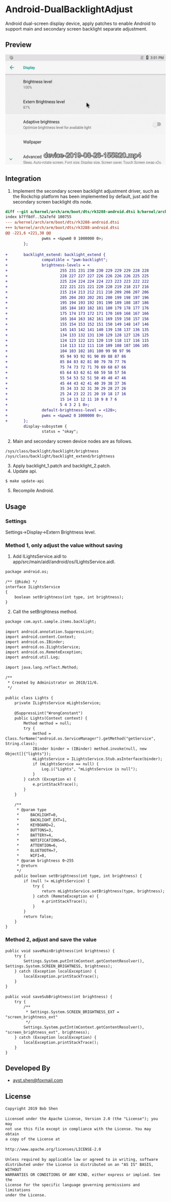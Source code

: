 # Android-DualBacklightAdjust
Android dual-screen display device, apply patches to enable Android to support main and secondary screen backlight separate adjustment.

## Preview
![](preview.gif)

## Integration
1. Implement the secondary screen backlight adjustment driver, such as the Rockchip platform has been implemented by default, just add the secondary screen backlight dts node.  
```diff
diff --git a/kernel/arch/arm/boot/dts/rk3288-android.dtsi b/kernel/arch/arm/boot/dts/rk3288-android.dtsi
index b7ff8df..52a7efd 100755
--- a/kernel/arch/arm/boot/dts/rk3288-android.dtsi
+++ b/kernel/arch/arm/boot/dts/rk3288-android.dtsi
@@ -221,6 +221,38 @@
                pwms = <&pwm0 0 1000000 0>;
        };

+       backlight_extend: backlight_extend {
+               compatible = "pwm-backlight";
+               brightness-levels = <
+                       255 231 231 230 230 229 229 229 228 228
+                       228 227 227 227 226 226 226 226 225 225
+                       225 224 224 224 224 223 223 223 222 222
+                       222 221 221 221 220 220 219 218 217 216
+                       215 214 213 212 211 210 209 208 207 206
+                       205 204 203 202 201 200 199 198 197 196
+                       195 194 193 192 191 190 189 188 187 186
+                       185 184 183 182 181 180 179 178 177 176
+                       175 174 173 172 171 170 169 168 167 166
+                       165 164 163 162 161 169 159 158 157 156
+                       155 154 153 152 151 150 149 148 147 146
+                       145 143 142 141 140 139 138 137 136 135
+                       134 133 132 131 130 129 128 127 126 125
+                       124 123 122 121 120 119 118 117 116 115
+                       114 113 112 111 110 109 108 107 106 105
+                       104 103 102 101 100 99 98 97 96
+                       95 94 93 92 91 90 89 88 87 86
+                       85 84 83 82 81 80 79 78 77 76
+                       75 74 73 72 71 70 69 68 67 66
+                       65 64 63 62 61 60 59 58 57 56
+                       55 54 53 52 51 50 49 48 47 46
+                       45 44 43 42 41 40 39 38 37 36
+                       35 34 33 32 31 30 29 28 27 26
+                       25 24 23 22 21 20 19 18 17 16
+                       15 14 13 12 11 10 9 8 7 6
+                       5 4 3 2 1 0>;
+               default-brightness-level = <128>;
+               pwms = <&pwm2 0 1000000 0>;
+       };
        display-subsystem {
                status = "okay";

```
2. Main and secondary screen device nodes are as follows.
```
/sys/class/backlight/backlight/brightness
/sys/class/backlight/backlight_extend/brightness
```
3. Apply backlight_1.patch and backlight_2.patch.
4. Update api.
```
$ make update-api
```
5. Recompile Android.


## Usage
### Settings
Settings->Display->Extern Brightness level.

### Method 1, only adjust the value without saving
1. Add ILightsService.aidl to app/src/main/aidl/android/os/ILightsService.aidl.
```
package android.os;
 
/** {@hide} */
interface ILightsService
{
	boolean setBrightness(int type, int brightness);
}

```
2. Call the setBrightness method.
```
package com.ayst.sample.items.backlight;

import android.annotation.SuppressLint;
import android.content.Context;
import android.os.IBinder;
import android.os.ILightsService;
import android.os.RemoteException;
import android.util.Log;

import java.lang.reflect.Method;

/**
 * Created by Administrator on 2018/11/6.
 */

public class Lights {
    private ILightsService mLightsService;

    @SuppressLint("WrongConstant")
    public Lights(Context context) {
        Method method = null;
        try {
            method = Class.forName("android.os.ServiceManager").getMethod("getService", String.class);
            IBinder binder = (IBinder) method.invoke(null, new Object[]{"lights"});
            mLightsService = ILightsService.Stub.asInterface(binder);
            if (mLightsService == null) {
                Log.i("Lights", "mLightsService is null");
            }
        } catch (Exception e) {
            e.printStackTrace();
        }
    }

    /**
     * @param type
     *     BACKLIGHT=0,
     *     BACKLIGHT_EXT=1,
     *     KEYBOARD=2,
     *     BUTTONS=3,
     *     BATTERY=4,
     *     NOTIFICATIONS=5,
     *     ATTENTION=6,
     *     BLUETOOTH=7,
     *     WIFI=8,
     * @param brightness 0~255
     * @return
     */
    public boolean setBrightness(int type, int brightness) {
        if (null != mLightsService) {
            try {
                return mLightsService.setBrightness(type, brightness);
            } catch (RemoteException e) {
                e.printStackTrace();
            }
        }
        return false;
    }
}

```

### Method 2, adjust and save the value
```
public void saveMainBrightness(int brightness) {
    try {
        Settings.System.putInt(mContext.getContentResolver(), Settings.System.SCREEN_BRIGHTNESS, brightness);
    } catch (Exception localException) {
        localException.printStackTrace();
    }
}

public void saveSubBrightness(int brightness) {
    try {
        /**
         * Settings.System.SCREEN_BRIGHTNESS_EXT = "screen_brightness_ext"
         */
        Settings.System.putInt(mContext.getContentResolver(), "screen_brightness_ext", brightness);
    } catch (Exception localException) {
        localException.printStackTrace();
    }
}
```

## Developed By
* ayst.shen@foxmail.com

## License
```
Copyright 2019 Bob Shen

Licensed under the Apache License, Version 2.0 (the "License"); you may 
not use this file except in compliance with the License. You may obtain 
a copy of the License at

http://www.apache.org/licenses/LICENSE-2.0

Unless required by applicable law or agreed to in writing, software 
distributed under the License is distributed on an "AS IS" BASIS, WITHOUT 
WARRANTIES OR CONDITIONS OF ANY KIND, either express or implied. See the 
License for the specific language governing permissions and limitations 
under the License.
```
